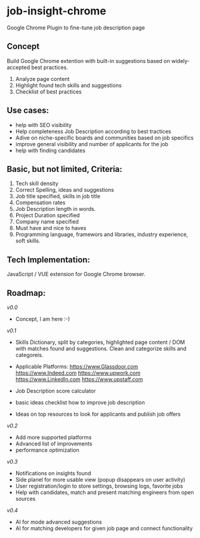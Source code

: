 # job-insight-chrome
Google Chrome Plugin to fine-tune job description page

## Concept
Build Google Chrome extention with built-in suggestions based on widely-accepted best practices.
1) Analyze page content
2) Highlight found tech skills and suggestions
3) Checklist of best practices

## Use cases:
- help with SEO visibility
- Help completeness Job Description according to best tractices
- Adive on niche-specific boards and communities based on job specifics
- improve general visibility and number of applicants for the job
- help with finding candidates 
  
## Basic, but not limited, Criteria:
1. Tech skill density
2. Correct Spelling, ideas and suggestions
3. Job title specified, skills in job title
4. Compensation rates
5. Job Description  length in words.
6. Project Duration specified
7. Company name specified
8. Must have and nice to haves
9. Programming language, framewors and libraries, industry experience, soft skills. 


## Tech Implementation:
JavaScript / VUE extension for Google Chrome browser. 

## Roadmap:
_v0.0_
- Concept, I am here :-) 

_v0.1_
- Skills Dictionary, split by categories, highlighted page content / DOM with matches found and suggestions. Clean and categorize skills and categoreis. 
- Applicable Platforms: 
https://www.Glassdoor.com
https://www.Indeed.com
https://www.upwork.com
https://www.LinkedIn.com
https://www.upstaff.com

- Job Description score calculator
- basic ideas checklist how to improve job description
- Ideas on top resources to look for applicants and publish job offers

_v0.2_
- Add more supported platforms
- Advanced list of improvements
- performance optimization

_v0.3_
- Notifications on insights found
- Side planel for more usable view (popup disappears on user activity)
- User registration/login to store settings, browsing logs, favorite jobs
- Help with candidates, match and present matching engineers from open sources

_v0.4_
- AI for mode advanced suggestions
- AI for matching developers for given job page and connect functionality

  
